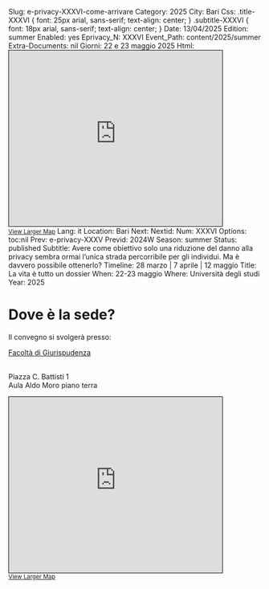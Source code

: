Slug: e-privacy-XXXVI-come-arrivare
Category: 2025
City: Bari
Css: .title-XXXVI { font: 25px arial, sans-serif; text-align: center; }   .subtitle-XXXVI { font: 18px arial, sans-serif; text-align: center; }
Date: 13/04/2025
Edition: summer
Enabled: yes
Eprivacy_N: XXXVI
Event_Path: content/2025/summer
Extra-Documents: nil
Giorni: 22 e 23 maggio 2025
Html: <iframe width="425" height="350" src="https://www.openstreetmap.org/export/embed.html?bbox=16.865419149398807%2C41.119345316084406%2C16.867790222167972%2C41.12084863946091&amp;layer=mapnik" style="border: 1px solid black"></iframe><br/><small><a href="https://www.openstreetmap.org/?#map=19/41.120097/16.866605">View Larger Map</a></small>
Lang: it
Location: Bari
Next: 
Nextid: 
Num: XXXVI
Options: toc:nil
Prev: e-privacy-XXXV
Previd: 2024W
Season: summer
Status: published
Subtitle: Avere come obiettivo solo una riduzione del danno alla privacy sembra ormai l’unica strada percorribile per gli individui. Ma è davvero possibile ottenerlo?
Timeline: 28 marzo | 7 aprile | 12 maggio
Title: La vita è tutto un dossier
When: 22-23 maggio
Where: Università degli studi
Year: 2025



# Dove è la sede?

Il convegno si svolgerà presso:

[Facoltà di Giurispudenza](https://www.uniba.it/it/ricerca/dipartimenti/lex)

<br/>Piazza C. Battisti 1<br/>Aula Aldo Moro piano terra

<iframe width="425" height="350" src="https://www.openstreetmap.org/export/embed.html?bbox=16.865419149398807%2C41.119345316084406%2C16.867790222167972%2C41.12084863946091&amp;layer=mapnik" style="border: 1px solid black"></iframe><br/><small><a href="https://www.openstreetmap.org/?#map=19/41.120097/16.866605">View Larger Map</a></small>

